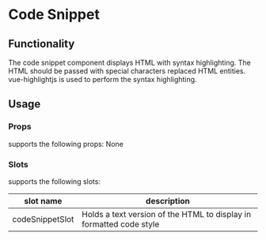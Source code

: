 # Code Snippet

## Functionality
The code snippet component displays HTML with syntax highlighting.  The HTML should be passed with special characters replaced HTML entities.
vue-highlightjs is used to perform the syntax highlighting.

## Usage

### Props
<code-snippet> supports the following props:
None

### Slots
<code-snippet> supports the following slots:

| slot name        | description                                                          |
| ---------------- | -------------------------------------------------------------------- |
| codeSnippetSlot  |  Holds a text version of the HTML to display in formatted code style |
